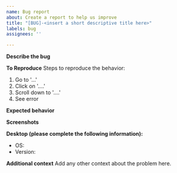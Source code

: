 ```yaml
---
name: Bug report
about: Create a report to help us improve
title: "[BUG]-<insert a short descriptive title here>"
labels: bug
assignees: ''

---
```


**Describe the bug**

**To Reproduce**
Steps to reproduce the behavior:
1. Go to '...'
2. Click on '....'
3. Scroll down to '....'
4. See error

**Expected behavior**

**Screenshots**

**Desktop (please complete the following information):**
 - OS: 
 - Version: 

**Additional context**
Add any other context about the problem here.
